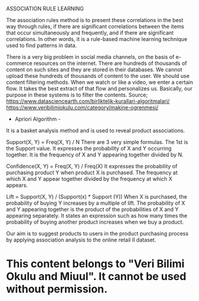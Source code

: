 ASSOCIATION RULE LEARNING

The association rules method is to present these correlations in the best way through
rules, if there are significant correlations between the items that occur simultaneously
and frequently, and if there are significant correlations. In other words, it is a
rule-based machine learning technique used to find patterns in data.

There is a very big problem in social media channels, on the basis of e-commerce resources
on the internet. There are hundreds of thousands of content on such sites and they are
stored in their databases. We cannot upload these hundreds of thousands of content to the user.
We should use content filtering methods. When we watch or like a video, we enter a certain flow.
It takes the best extract of that flow and personalizes us. Basically, our purpose in these systems
is to filter the contents.
Source;
       https://www.datasciencearth.com/birliktelik-kurallari-algoritmalari/
       https://www.veribilimiokulu.com/category/makine-ogrenmesi/

   - Apriori Algorithm -

It is a basket analysis method and is used to reveal product associations.

Support(X, Y) = Freq(X, Y) / N
There are 3 very simple formulas. The 1st is the Support value. It expresses the probability of
X and Y occurring together. It is the frequency of X and Y appearing together divided by N.

Confidence(X, Y) = Freq(X, Y) / Freq(X)
It expresses the probability of purchasing product Y when product X is purchased.
The frequency at which X and Y appear together divided by the frequency at which X appears.

Lift = Support(X, Y) / (Support(x) * Support (Y))
When X is purchased, the probability of buying Y increases by a multiple of lift.
The probability of X and Y appearing together is the product of the probabilities
of X and Y appearing separately.
It states an expression such as how many times the probability of buying another product
increases when we buy a product.

Our aim is to suggest products to users in the product purchasing process by
applying association analysis to the online retail II dataset.

# This content belongs to "Veri Bilimi Okulu and Miuul". It cannot be used without permission.
